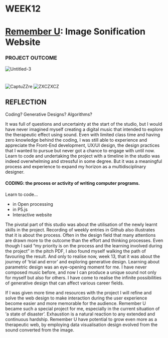 # WEEK12
# [Remember U](https://yerim-kim.github.io/slave2algorithm/): Image Sonification Website
### PROJECT OUTCOME




![Untitled-3](https://user-images.githubusercontent.com/68723268/96799294-8c5f6a00-144e-11eb-9102-4347e9cec546.gif)
#
![CaptuZZre](https://user-images.githubusercontent.com/68723268/96799203-502c0980-144e-11eb-85b4-592cf3f565c7.JPG)     ![ZXCZXCZ](https://user-images.githubusercontent.com/68723268/96799206-515d3680-144e-11eb-85af-a15ed12b14bd.JPG)


## REFLECTION
Coding? Generative Designs? Algorithms? 

It was full of questions and uncertainty at the start of the studio, but I would have never imagined myself creating a digital music that intended to explore the therapeutic effect using sound. Even with limited class time and having zero knowledge behind the coding, I was still able to experience and appreciate the Front-End development, UX/UI design, the design practices that I wanted to pursue but never got a chance to engage with until now. Learn to code and undertaking the project with a timeline in the studio was indeed overwhelming and stressful in some degree. But it was a meaningful process and experience to expand my horizon as a multidisciplinary designer.

#### CODING: the process or activity of writing computer programs.

Learn to code...
* in Open processing
* in P5.js
* Interactive website

The pivotal part of this studio was about the utilisation of the newly learnt skills in the project. Recording of weekly entries in Github also illustrates that it is about the process. Often in the design field that many attentions are drawn more to the outcome than the effort and thinking processes. Even though I said “my priority is on the process and the learning involved during the project” in the pitch PDF, I also found myself walking the path of favouring the result. And only to realise now, week 13, that it was about the journey of ‘trial and error’ and exploring generative design. Learning about parametric design was an eye-opening moment for me. I have never composed music before, and now I can produce a unique sound not only for myself but also for others. I have come to realise the infinite possibilities of generative design that can affect various career fields.

If I was given more time and resources with the project I will refine and solve the web design to make interaction during the user experience become easier and more memorable for the audience. Remember U became such a special project for me, especially in the current situation of ‘a state of disaster’. Exhaustion is a natural reaction to any extended and continuous hardship. Remember U have potential to grow even more as a therapeutic web, by employing data visualisation design evolved from the sound converted from the image.





